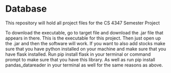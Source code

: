 # Database

This repository will hold all project files for the CS 4347 Semester Project


To download the executable, go to target file and download the .jar file that appears in there. This is the executable for this project.
Then just open up the .jar and then the software will work. If you want to also add stocks make sure that you have python installed on your
machine and make sure that you have flask installed. Run pip install flask in your terminal or command prompt to make sure that you have this library. 
As well as run pip install pandas_datareader in your terminal as well for the same reasons as above.
